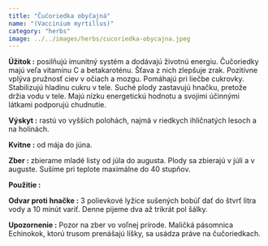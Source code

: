 ```yaml
---
title: "Čučoriedka obyčajná"
name: "(Vaccinium myrtillus)"
category: "herbs"
image: ../../images/herbs/cucoriedka-obycajna.jpeg
---
```


<strong>Úžitok :</strong> posilňujú imunitný systém a dodávajú životnú energiu. Čučoriedky majú veľa vitamínu C a betakaroténu. Šťava z nich zlepšuje zrak. Pozitívne vplýva pružnosť ciev v očiach a mozgu. Pomáhajú pri liečbe cukrovky. Stabilizujú hladinu cukru v tele. Suché plody zastavujú hnačku, pretože držia vodu v tele. Majú nízku energetickú hodnotu a svojimi účinnými látkami podporujú chudnutie.

<strong>Výskyt :</strong> rastú vo vyšších polohách, najmä v riedkych ihličnatých lesoch a na holinách.

<strong>Kvitne :</strong> od mája do júna.

<strong>Zber :</strong> zbierame mladé listy od júla do augusta. Plody sa zbierajú v júli a v auguste. Sušíme pri teplote maximálne do 40 stupňov.

<strong>Použitie :</strong>

<strong>Odvar proti hnačke :</strong> 3 polievkové lyžice sušených bobúľ dať do štvrť litra vody a 10 minút variť. Denne pijeme dva až trikrát pol šálky.

<strong>Upozornenie :</strong> Pozor na zber vo voľnej prírode. Maličká pásomnica Echinokok, ktorú trusom prenášajú líšky, sa usádza práve na čučoriedkach.
